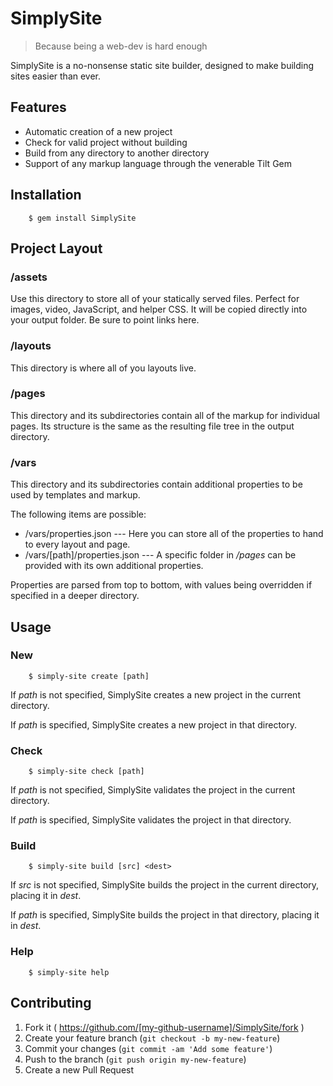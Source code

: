 # SimplySite

> Because being a web-dev is hard enough

SimplySite is a no-nonsense static site builder, designed to make building sites easier than ever.

## Features

* Automatic creation of a new project
* Check for valid project without building
* Build from any directory to another directory
* Support of any markup language through the venerable Tilt Gem

## Installation

		$ gem install SimplySite

## Project Layout

### /assets

Use this directory to store all of your statically served files. Perfect for images, video, JavaScript, and helper CSS. It will be copied directly into your output folder. Be sure to point links here.



### /layouts

This directory is where all of you layouts live.

### /pages

This directory and its subdirectories contain all of the markup for individual pages. Its structure is the same as the resulting file tree in the output directory.

### /vars

This directory and its subdirectories contain additional properties to be used by templates and markup.

The following items are possible:

* /vars/properties.json --- Here you can store all of the properties to hand to every layout and page.
* /vars/\[path\]/properties.json  --- A specific folder in */pages* can be provided with its own additional properties.
	
Properties are parsed from top to bottom, with values being overridden if specified in a deeper directory.

## Usage

### New

		$ simply-site create [path]
		
If *path* is not specified, SimplySite creates a new project in the current directory.
		
If *path* is specified, SimplySite creates a new project in that directory.
		
### Check
		
		$ simply-site check [path]
		
If *path* is not specified, SimplySite validates the project in the current directory.
    		
If *path* is specified, SimplySite validates the project in that directory.
		
### Build

		$ simply-site build [src] <dest>
		
If *src* is not specified, SimplySite builds the project in the current directory, placing it in *dest*.
    		
If *path* is specified, SimplySite builds the project in that directory, placing it in *dest*.
		
### Help

		$ simply-site help

## Contributing

1. Fork it ( https://github.com/[my-github-username]/SimplySite/fork )
2. Create your feature branch (`git checkout -b my-new-feature`)
3. Commit your changes (`git commit -am 'Add some feature'`)
4. Push to the branch (`git push origin my-new-feature`)
5. Create a new Pull Request

